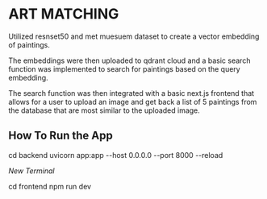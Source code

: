 # ART MATCHING

Utilized resnset50 and met muesuem dataset to create a vector embedding of paintings.

The embeddings were then uploaded to qdrant cloud and a basic search function was implemented to search for paintings based on the query embedding.

The search function was then integrated with a basic next.js frontend that allows for a user to upload an image and get back a list of 5 paintings from the database that are most similar to the uploaded image.

## **How To Run the App**
cd backend
uvicorn app:app --host 0.0.0.0 --port 8000 --reload

*New Terminal*

cd frontend 
npm run dev